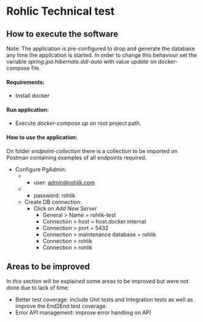 # Rohlic Technical test

## How to execute the software

Note: The application is pre-configured to drop and generate the database any time the application is started. In order
to change this behaviour set the variable *spring.jpa.hibernate.ddl-auto* with value *update* on docker-compose file.

#### Requirements:
* Install docker

#### Run application:
* Execute *docker-compose up* on root project path.

#### How to use the application:
On folder *endpoint-collection* there is a collection to be imported on Postman containing examples 
of all endpoints required.

* Configure PgAdmin:
  * * user: admin@rohlik.com
  * *  password: rohlik
  * Create DB connection:
    * Click on *Add New Server*
      * General > Name = rohlik-test
      * Connection > host = host.docker.internal
      * Connection > port = 5432
      * Connection > maintenance database = rohlik
      * Connection > rohlik
      * Connection > rohlik


## Areas to be improved
In this section will be explained some areas to be improved but were not done due to lack of time:

* Better test coverage: include Unit tests and Integration tests as well as improve the End2End test coverage.
* Error API management: improve error handling on API  